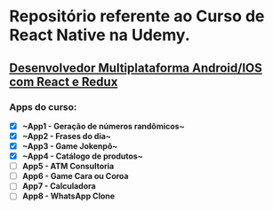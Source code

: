 # Repositório referente ao Curso de React Native na Udemy.

## [Desenvolvedor Multiplataforma Android/IOS com React e Redux](https://www.udemy.com/desenvolvedor-multiplataforma-androidios-com-react-e-redux/)

### Apps do curso:
- [x] **~App1 - Geração de números randômicos~**
- [x] **~App2 - Frases do dia~**
- [x] **~App3 - Game Jokenpô~**
- [x] **~App4 - Catálogo de produtos~**
- [ ] **App5 - ATM Consultoria**
- [ ] **App6 - Game Cara ou Coroa**
- [ ] **App7 - Calculadora**
- [ ] **App8 - WhatsApp Clone**
